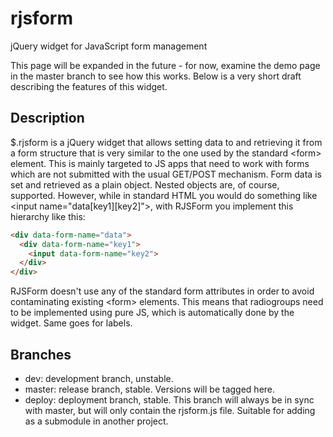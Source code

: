 # rjsform
jQuery widget for JavaScript form management

This page will be expanded in the future - for now, examine the demo page in the master branch to see how this works. Below is a very short draft describing the features of this widget.

## Description
$.rjsform is a jQuery widget that allows setting data to and retrieving it from a form structure that is very similar to the one used by the standard \<form\> element. This is mainly targeted to JS apps that need to work with forms which are not submitted with the usual GET/POST mechanism. Form data is set and retrieved as a plain object. Nested objects are, of course, supported. However, while in standard HTML you would do something like \<input name="data[key1][key2]"\>, with RJSForm you implement this hierarchy like this:

```html
<div data-form-name="data">
  <div data-form-name="key1">
    <input data-form-name="key2">
  </div>
</div>
```

RJSForm doesn't use any of the standard form attributes in order to avoid contaminating existing \<form\> elements. This means that radiogroups need to be implemented using pure JS, which is automatically done by the widget. Same goes for labels.

## Branches
- dev: development branch, unstable.
- master: release branch, stable. Versions will be tagged here.
- deploy: deployment branch, stable. This branch will always be in sync with master, but will only contain the rjsform.js file. Suitable for adding as a submodule in another project.
